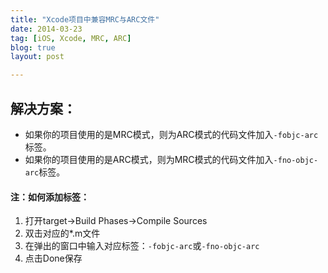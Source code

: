```yaml
---
title: "Xcode项目中兼容MRC与ARC文件"
date: 2014-03-23
tag: [iOS, Xcode, MRC, ARC]
blog: true
layout: post

---
```


## 解决方案：
- 如果你的项目使用的是MRC模式，则为ARC模式的代码文件加入`-fobjc-arc`标签。
- 如果你的项目使用的是ARC模式，则为MRC模式的代码文件加入`-fno-objc-arc`标签。

#### 注：如何添加标签：
1. 打开target->Build Phases->Compile Sources
2. 双击对应的*.m文件
3. 在弹出的窗口中输入对应标签：`-fobjc-arc`或`-fno-objc-arc`
4. 点击Done保存
